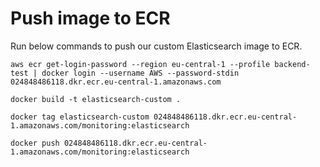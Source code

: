 # Push image to ECR
Run below commands to push our custom Elasticsearch image to ECR.
```
aws ecr get-login-password --region eu-central-1 --profile backend-test | docker login --username AWS --password-stdin 024848486118.dkr.ecr.eu-central-1.amazonaws.com
```

```
docker build -t elasticsearch-custom .
```

```
docker tag elasticsearch-custom 024848486118.dkr.ecr.eu-central-1.amazonaws.com/monitoring:elasticsearch
```

```
docker push 024848486118.dkr.ecr.eu-central-1.amazonaws.com/monitoring:elasticsearch
```